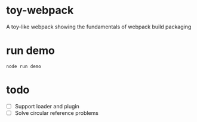# toy-webpack
A toy-like webpack showing the fundamentals of webpack build packaging

# run demo
```shell
node run demo
```

# todo 

- [ ] Support loader and plugin
- [ ] Solve circular reference problems
